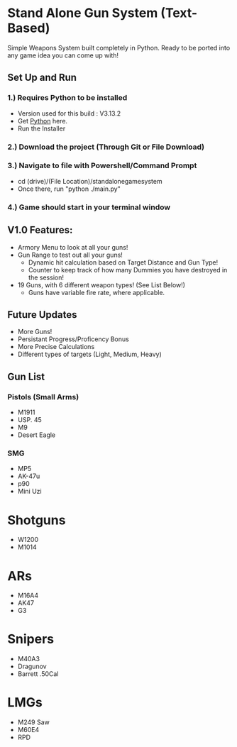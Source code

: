 # Stand Alone Gun System (Text-Based)
Simple Weapons System built completely in Python. Ready to be ported into any game idea you can come up with!

## Set Up and Run
### 1.) Requires Python to be installed
  - Version used for this build : V3.13.2
  - Get [Python](https://www.python.org/downloads/) here.
  - Run the Installer

### 2.) Download the project (Through Git or File Download)

### 3.) Navigate to file with Powershell/Command Prompt
  - cd (drive)/(File Location)/standalonegamesystem
  - Once there, run "python ./main.py"
### 4.) Game should start in your terminal window

## V1.0 Features:
- Armory Menu to look at all your guns!
- Gun Range to test out all your guns!
  - Dynamic hit calculation based on Target Distance and Gun Type!
  - Counter to keep track of how many Dummies you have destroyed in the session!
- 19 Guns, with 6 different weapon types! (See List Below!)
  - Guns have variable fire rate, where applicable. 

## Future Updates
- More Guns!
- Persistant Progress/Proficency Bonus
- More Precise Calculations
- Different types of targets (Light, Medium, Heavy)

## Gun List
### Pistols (Small Arms)
- M1911
- USP. 45
- M9
- Desert Eagle

### SMG
- MP5
- AK-47u
- p90
- Mini Uzi

# Shotguns
- W1200
- M1014

# ARs
- M16A4
- AK47
- G3

# Snipers
- M40A3
- Dragunov
- Barrett .50Cal

# LMGs
- M249 Saw
- M60E4
- RPD
